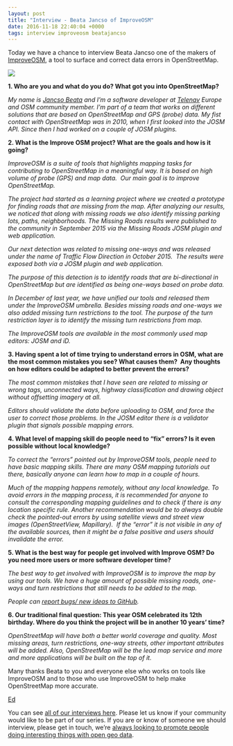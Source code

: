 ```yaml
--- 
layout: post
title: "Interview - Beata Jancso of ImproveOSM"
date: 2016-11-18 22:40:04 +0000
tags: interview improveosm beatajancso
---
```

Today we have a chance to interview Beata Jancso one of the makers of [ImproveOSM](http://improveosm.org/), a tool to surface and correct data errors in OpenStreetMap. 

![](/images/tumblr_inline_oguxdhraY31siukvl_540.png)

**1\. Who are you and what do you do? What got you into OpenStreetMap? **

_My name is [Jancso Beata](https://www.linkedin.com/in/beata-jancso-b9628a13) and I’m a software developer at [Telenav](http://telenav.com/) Europe and OSM community member. I’m part of a team that works on different solutions that are based on OpenStreetMap and GPS (probe) data. My fist contact with OpenStreetMap was in 2010, when I first looked into the JOSM API. Since then I had worked on a couple of JOSM plugins._

**2\. What is the Improve OSM project? What are the goals and how is it going?**

_ImproveOSM is a suite of tools that highlights mapping tasks for contributing to OpenStreetMap in a meaningful way. It is based on high volume of probe (GPS) and map data.  Our main goal is to improve OpenStreetMap._

_The project had started as a learning project where we created a prototype for finding roads that are missing from the map. After analyzing our results, we noticed that along with missing roads we also identify missing parking lots, paths, neighborhoods. The Missing Roads results were published to the community in September 2015 via the Missing Roads JOSM plugin and web application._

_Our next detection was related to missing one-ways and was released under the name of Traffic Flow Direction in October 2015\.  The results were exposed both via a JOSM plugin and web application._

_The purpose of this detection is to identify roads that are bi-directional in OpenStreetMap but are identified as being one-ways based on probe data._

_In December of last year, we have unified our tools and released them under the ImproveOSM umbrella. Besides missing roads and one-ways we also added missing turn restrictions to the tool. The purpose of the turn restriction layer is to identify the missing turn restrictions from map._

_The ImproveOSM tools are available in the most commonly used map editors: JOSM and iD._

**3\. Having spent a lot of time trying to understand errors in OSM, what are the most common mistakes you see? What causes them?  Any thoughts on how editors could be adapted to better prevent the errors?**

_The most common mistakes that I have seen are related to missing or wrong tags, unconnected ways, highway classification and drawing object without offsetting imagery at all._

_Editors should validate the data before uploading to OSM, and force the user to correct those problems. In the JOSM editor there is a validator plugin that signals possible mapping errors._

**4\. What level of mapping skill do people need to “fix” errors? Is it even possible without local knowledge?**

_To correct the “errors” pointed out by ImproveOSM tools, people need to have basic mapping skills. There are many OSM mapping tutorials out there, basically anyone can learn how to map in a couple of hours._

_Much of the mapping happens remotely, without any local knowledge. To avoid errors in the mapping process, it is recommended for anyone to consult the corresponding mapping guidelines and to check if there is any location specific rule. Another recommendation would be to always double check the pointed-out errors by using satellite views and street view images (OpenStreetView, Mapillary).  If the “error” it is not visible in any of the available sources, then it might be a false positive and users should invalidate the error._

**5\. What is the best way for people get involved with Improve OSM? Do you need more users or more software developer time? **

_The best way to get involved with ImproveOSM is to improve the map by using our tools. We have a huge amount of possible missing roads, one-ways and turn restrictions that still needs to be added to the map._

_People can [report bugs/ new ideas to GitHub](https://github.com/Telenav/improve-osm-plugin)._

**6\. Our traditional final question: This year OSM celebrated its 12th birthday. Where do you think the project will be in another 10 years’ time?**

_OpenStreetMap will have both a better world coverage and quality. Most missing areas, turn restrictions, one-way streets, other important attributes will be added. Also, OpenStreetMap will be the lead map service and more and more applications will be built on the top of it._  

Many thanks Beata to you and everyone else who works on tools like ImproveOSM and to those who use ImproveOSM to help make OpenStreetMap more accurate.

[Ed](https://twitter.com/freyfogle)

You can see [all of our interviews here](http://blog.opencagedata.com/tagged/interview). Please let us know if your community would like to be part of our series. If you are or know of someone we should interview, please get in touch, we’re [always looking to promote people doing interesting things with open geo data](http://blog.opencagedata.com/post/98139732993/call-for-open-geo-openstreetmap-interviewees).